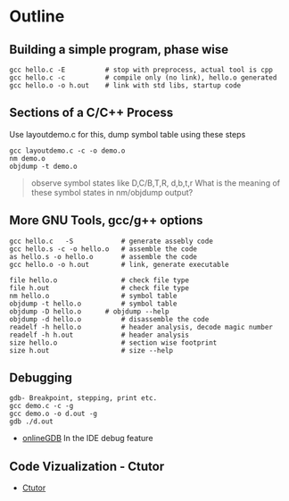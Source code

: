 # Outline

## Building a simple program, phase wise
```
gcc hello.c -E          # stop with preprocess, actual tool is cpp
gcc hello.c -c          # compile only (no link), hello.o generated
gcc hello.o -o h.out    # link with std libs, startup code
```

## Sections of a C/C++ Process
Use layoutdemo.c for this, dump symbol table using these steps

```
gcc layoutdemo.c -c -o demo.o
nm demo.o
objdump -t demo.o
```
> observe symbol states like D,C/B,T,R, d,b,t,r
> What is the meaning of these symbol states in nm/objdump output?

## More GNU Tools, gcc/g++ options
```
gcc hello.c   -S            # generate assebly code
gcc hello.s -c -o hello.o   # assemble the code
as hello.s -o hello.o       # assemble the code
gcc hello.o -o h.out        # link, generate executable

file hello.o                # check file type
file h.out                  # check file type
nm hello.o                  # symbol table
objdump -t hello.o          # symbol table
objdump -D hello.o	    # objdump --help
objdump -d hello.o          # disassemble the code
readelf -h hello.o          # header analysis, decode magic number
readelf -h h.out            # header analysis
size hello.o                # section wise footprint
size h.out                  # size --help
```
## Debugging
```
gdb- Breakpoint, stepping, print etc. 
gcc demo.c -c -g
gcc demo.o -o d.out -g
gdb ./d.out
```
* [onlineGDB](https://www.onlinegdb.com/)
In the IDE debug feature


## Code Vizualization - Ctutor 
* [Ctutor](http://www.pythontutor.com/c.html#code=%23include%3Cstdio.h%3E%0A%0A%23define%20PI%2022.0/7.0%0A%23define%20SQUARE%28x%29%20%28x%29%20*%20%28x%29%0A%0Aint%20main%28%29%20%7B%0A%20%20printf%28%22Hello%20World%5Cn%22%29%3B%20%20%20/*some%20comment%20*/%0A%20%20printf%28%22Thank%20You%5Cn%22%29%3B%0A%20%20double%20area,%20rad%3D7.0%3B%0A%20%20area%20%3D%20PI%20*%20SQUARE%28rad%29%3B%0A%20%20/*%20Some%20comment*/%0A%20%20printf%28%22area%3D%25f%20%5Cn%22,area%29%3B%0A%20%20return%200%3B%0A%7D&curInstr=7&mode=display&origin=opt-frontend.js&py=c&rawInputLstJSON=%5B%5D)

